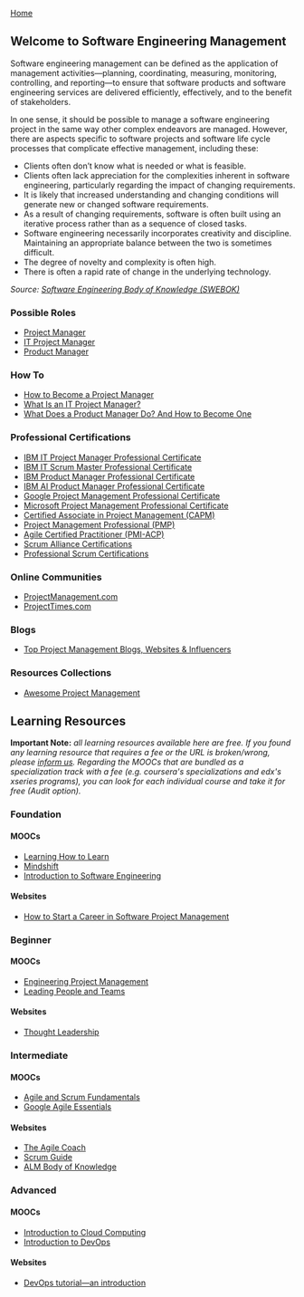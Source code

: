 [Home](index.md)
## Welcome to Software Engineering Management

Software engineering management can be defined as the application of management activities—planning, coordinating, measuring, monitoring, controlling, and reporting—to ensure that software products and software engineering services are delivered efficiently, effectively, and to the benefit of stakeholders.

In one sense, it should be possible to manage a software engineering project in the same way other complex endeavors are managed. However, there are aspects specific to software projects and software life cycle processes that complicate effective management, including these:
- Clients often don’t know what is needed or what is feasible.
- Clients often lack appreciation for the complexities inherent in software engineering, particularly regarding the impact of changing requirements.
- It is likely that increased understanding and changing conditions will generate new or changed software requirements.
- As a result of changing requirements, software is often built using an iterative process rather than as a sequence of closed tasks.
- Software engineering necessarily incorporates creativity and discipline. Maintaining an appropriate balance between the two is sometimes difficult.
- The degree of novelty and complexity is often high.
- There is often a rapid rate of change in the underlying technology.

*Source: [Software Engineering Body of Knowledge (SWEBOK)](https://www.computer.org/education/bodies-of-knowledge/software-engineering)*

### Possible Roles

- [Project Manager](https://business.linkedin.com/talent-solutions/job-descriptions/project-manager#)
- [IT Project Manager](https://hiring.monster.com/resources/job-descriptions/computer/it-project-manager/)
- [Product Manager](https://business.linkedin.com/talent-solutions/resources/how-to-hire-guides/product-manager/job-description)

### How To

- [How to Become a Project Manager](https://www.coursera.org/articles/how-to-become-a-project-manager)
- [What Is an IT Project Manager?](https://www.coursera.org/articles/it-project-manager)
- [What Does a Product Manager Do? And How to Become One](https://www.coursera.org/articles/what-does-a-product-manager-do)

### Professional Certifications

- [IBM IT Project Manager Professional Certificate](https://www.coursera.org/professional-certificates/ibm-it-project-manager)
- [IBM IT Scrum Master Professional Certificate](https://www.coursera.org/professional-certificates/ibm-it-scrum-master)
- [IBM Product Manager Professional Certificate](https://www.coursera.org/professional-certificates/ibm-product-manager)
- [IBM AI Product Manager Professional Certificate](https://www.coursera.org/professional-certificates/ibm-ai-product-manager)
- [Google Project Management Professional Certificate](https://www.coursera.org/professional-certificates/google-project-management)
- [Microsoft Project Management Professional Certificate](https://www.coursera.org/professional-certificates/microsoft-project-management)
- [Certified Associate in Project Management (CAPM)](https://www.pmi.org/certifications/types/certified-associate-capm)
- [Project Management Professional (PMP)](https://www.pmi.org/certifications/types/project-management-pmp)
- [Agile Certified Practitioner (PMI-ACP)](https://www.pmi.org/certifications/types/agile-acp)
- [Scrum Alliance Certifications](https://www.scrumalliance.org/get-certified)
- [Professional Scrum Certifications](https://www.scrum.org/professional-scrum-certifications)

### Online Communities

- [ProjectManagement.com](https://www.projectmanagement.com/)
- [ProjectTimes.com](https://www.projecttimes.com/)

### Blogs

- [Top Project Management Blogs, Websites & Influencers](https://blog.feedspot.com/project_management_blog/)

### Resources Collections

- [Awesome Project Management](https://github.com/shahedbd/awesome-project-management)

## Learning Resources

**Important Note:** *all learning resources available here are free. If you found any learning resource that requires a fee or the URL is broken/wrong, please [inform us](https://github.com/ayshahrah/seg/issues). Regarding the MOOCs that are bundled as a specialization track with a fee (e.g. coursera's specializations and edx's xseries programs), you can look for each individual course and take it for free (Audit option).*

### Foundation

#### MOOCs

- [Learning How to Learn](https://www.coursera.org/learn/learning-how-to-learn)
- [Mindshift](https://www.coursera.org/learn/mindshift)
- [Introduction to Software Engineering](https://www.coursera.org/learn/introduction-to-software-engineering)

#### Websites

- [How to Start a Career in Software Project Management](https://www.coursera.org/articles/software-project-management)

### Beginner

#### MOOCs

- [Engineering Project Management](https://www.coursera.org/specializations/engineering-project-management)
- [Leading People and Teams](https://www.coursera.org/specializations/leading-teams)

#### Websites

- [Thought Leadership](https://www.pmi.org/learning/thought-leadership)

### Intermediate

#### MOOCs

- [Agile and Scrum Fundamentals](https://www.edx.org/course/agile-and-scrum-fundamentals)
- [Google Agile Essentials](https://www.coursera.org/learn/google-agile-essentials)

#### Websites

- [The Agile Coach](https://www.atlassian.com/agile)
- [Scrum Guide](http://www.scrumguides.org/)
- [ALM Body of Knowledge](http://www.almbok.com/start)

### Advanced

#### MOOCs

- [Introduction to Cloud Computing](https://www.coursera.org/learn/introduction-to-cloud)
- [Introduction to DevOps](https://www.coursera.org/learn/intro-to-devops)

#### Websites

- [DevOps tutorial—an introduction](https://azure.microsoft.com/en-us/overview/devops-tutorial/)
